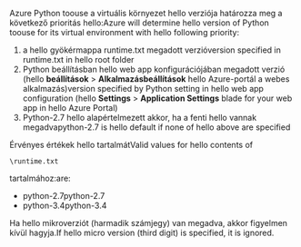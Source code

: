 <span data-ttu-id="f1214-101">Azure Python toouse a virtuális környezet hello verziója határozza meg a következő prioritás hello:</span><span class="sxs-lookup"><span data-stu-id="f1214-101">Azure will determine hello version of Python toouse for its virtual environment with hello following priority:</span></span>

1. <span data-ttu-id="f1214-102">a hello gyökérmappa runtime.txt megadott verzió</span><span class="sxs-lookup"><span data-stu-id="f1214-102">version specified in runtime.txt in hello root folder</span></span>
2. <span data-ttu-id="f1214-103">Python beállításban hello web app konfigurációjában megadott verzió (hello **beállítások** > **Alkalmazásbeállítások** hello Azure-portál a webes alkalmazás)</span><span class="sxs-lookup"><span data-stu-id="f1214-103">version specified by Python setting in hello web app configuration (hello **Settings** > **Application Settings** blade for your web app in hello Azure Portal)</span></span>
3. <span data-ttu-id="f1214-104">Python-2.7 hello alapértelmezett akkor, ha a fenti hello vannak megadva</span><span class="sxs-lookup"><span data-stu-id="f1214-104">python-2.7 is hello default if none of hello above are specified</span></span>

<span data-ttu-id="f1214-105">Érvényes értékek hello tartalmát</span><span class="sxs-lookup"><span data-stu-id="f1214-105">Valid values for hello contents of</span></span> 

    \runtime.txt

<span data-ttu-id="f1214-106">tartalmához:</span><span class="sxs-lookup"><span data-stu-id="f1214-106">are:</span></span>

* <span data-ttu-id="f1214-107">python-2.7</span><span class="sxs-lookup"><span data-stu-id="f1214-107">python-2.7</span></span>
* <span data-ttu-id="f1214-108">python-3.4</span><span class="sxs-lookup"><span data-stu-id="f1214-108">python-3.4</span></span>

<span data-ttu-id="f1214-109">Ha hello mikroverziót (harmadik számjegy) van megadva, akkor figyelmen kívül hagyja.</span><span class="sxs-lookup"><span data-stu-id="f1214-109">If hello micro version (third digit) is specified, it is ignored.</span></span>

